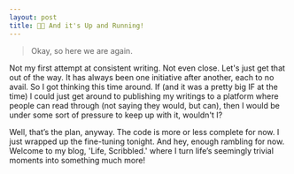 ```yaml
---
layout: post
title: 🙌🏻 And it's Up and Running!
---
```

> <span class="quote"> Okay, so here we are again. </span>

Not my first attempt at consistent writing. Not even close. Let's just get that out of the way. It has always been one initiative after another, each to no avail. So I got thinking this time around. If (and it was a pretty big IF at the time) I could just get around to publishing my writings to a platform where people can read through (not saying they would, but can), then I would be under some sort of pressure to keep up with it, wouldn't I?

Well, that’s the plan, anyway. The code is more or less complete for now. I just wrapped up the fine-tuning tonight. And hey, enough rambling for now. Welcome to my blog, 'Life, Scribbled.' where I turn life’s seemingly trivial moments into something much more!
